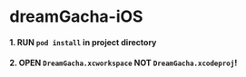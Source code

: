 # dreamGacha-iOS


#### 1. RUN `pod install` in project directory

#### 2. OPEN `DreamGacha.xcworkspace` NOT `DreamGacha.xcodeproj`!
